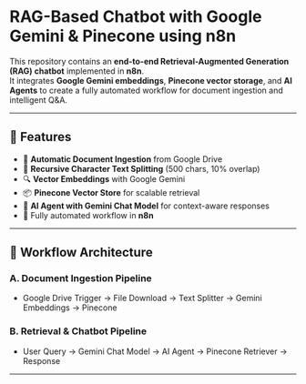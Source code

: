 # RAG-Based Chatbot with Google Gemini & Pinecone using n8n

This repository contains an **end-to-end Retrieval-Augmented Generation (RAG) chatbot** implemented in **n8n**.  
It integrates **Google Gemini embeddings**, **Pinecone vector storage**, and **AI Agents** to create a fully automated workflow for document ingestion and intelligent Q&A.

---

## 🚀 Features
- 📂 **Automatic Document Ingestion** from Google Drive
- 🧩 **Recursive Character Text Splitting** (500 chars, 10% overlap)
- 🔍 **Vector Embeddings** with Google Gemini
- 📦 **Pinecone Vector Store** for scalable retrieval
- 🤖 **AI Agent with Gemini Chat Model** for context-aware responses
- 🔄 Fully automated workflow in **n8n**

---

## 📐 Workflow Architecture

### A. Document Ingestion Pipeline
- Google Drive Trigger → File Download → Text Splitter → Gemini Embeddings → Pinecone

  

### B. Retrieval & Chatbot Pipeline
- User Query → Gemini Chat Model → AI Agent → Pinecone Retriever → Response



---


